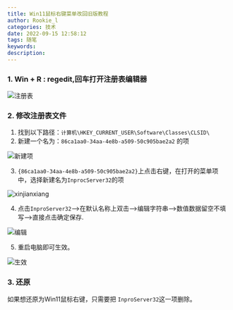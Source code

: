 ```yaml
---
title: Win11鼠标右键菜单改回旧版教程
author: Rookie_l
categories: 技术
date: 2022-09-15 12:58:12
tags: 随笔
keywords:
description:
---
```


### 1. Win + R : regedit,回车打开注册表编辑器

![注册表](https://kjimg10.360buyimg.com/ott/jfs/t1/139822/19/29185/15405/631ab505E09e2eade/c389051154367b2b.png)

### 2. 修改注册表文件

1. 找到以下路径：`计算机\HKEY_CURRENT_USER\Software\Classes\CLSID\`
2. 新建一个名为：`86ca1aa0-34aa-4e8b-a509-50c905bae2a2` 的项

![新建项](https://kjimg10.360buyimg.com/ott/jfs/t1/196759/29/27835/87013/631ab582E4eff139d/9c1b2a2c653877b2.png)

3. `{86ca1aa0-34aa-4e8b-a509-50c905bae2a2}`上点击右键，在打开的菜单项中，选择新建名为`InprocServer32`的项

![xinjianxiang](https://kjimg10.360buyimg.com/ott/jfs/t1/147905/38/29644/97959/631ab5e3Ec88a96af/b9bad59fbb8816e9.png)

4. 点击`InproServer32`-->在默认名称上双击-->编辑字符串-->数值数据留空不填写-->直接点击确定保存.

![编辑](https://kjimg10.360buyimg.com/ott/jfs/t1/67854/13/22408/9371/631ab68fE7db4291f/3a46b18af4b5c391.png)

5. 重启电脑即可生效。

![生效](https://kjimg10.360buyimg.com/ott/jfs/t1/163187/26/27770/15784/631ab6bbE969e4be0/4a471c22785fb78d.png)

### 3. 还原

如果想还原为Win11鼠标右键，只需要把 `InproServer32`这一项删除。

